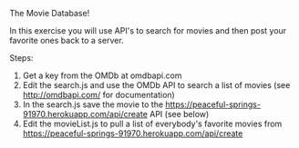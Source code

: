 The Movie Database!

In this exercise you will use API's to search for movies and then post your favorite ones back to a server.

Steps:
1. Get a key from the OMDb at omdbapi.com
2. Edit the search.js and use the OMDb API to search a list of movies (see http://omdbapi.com/ for documentation)
3. In the search.js save the movie to the https://peaceful-springs-91970.herokuapp.com/api/create API (see below)
4. Edit the movieList.js to pull a list of everybody's favorite movies from https://peaceful-springs-91970.herokuapp.com/api/create
